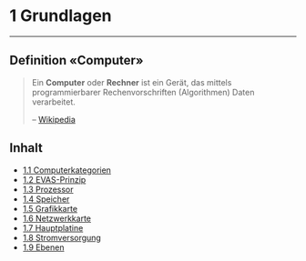 # 1 Grundlagen
---

## Definition «Computer»

> Ein **Computer** oder **Rechner** ist ein Gerät, das mittels  programmierbarer Rechenvorschriften (Algorithmen)  Daten verarbeitet.
>
> – [Wikipedia][1]

## Inhalt

* [1.1 Computerkategorien](?page=1-categories/)
* [1.2 EVAS-Prinzip](?page=2-ipos/)
* [1.3 Prozessor](?page=cpu/)
* [1.4 Speicher](?page=storage/)
* [1.5 Grafikkarte](?page=graphics-card/)
* [1.6 Netzwerkkarte](?page=network-card/)
* [1.7 Hauptplatine](?page=mainboard/)
* [1.8 Stromversorgung](?page=power-supply/)
* [1.9 Ebenen](?page=layers/)


[1]: https://de.wikipedia.org/wiki/Computer
